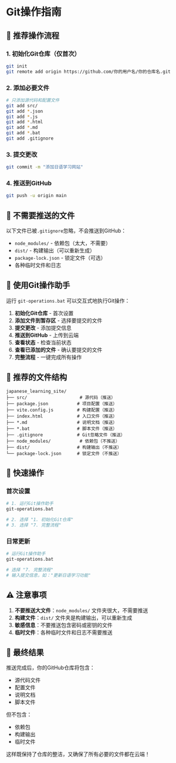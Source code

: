 # Git操作指南

## 🎯 推荐操作流程

### 1. 初始化Git仓库（仅首次）
```bash
git init
git remote add origin https://github.com/你的用户名/你的仓库名.git
```

### 2. 添加必要文件
```bash
# 只添加源代码和配置文件
git add src/
git add *.json
git add *.js
git add *.html
git add *.md
git add *.bat
git add .gitignore
```

### 3. 提交更改
```bash
git commit -m "添加日语学习网站"
```

### 4. 推送到GitHub
```bash
git push -u origin main
```

## 🚫 不需要推送的文件

以下文件已被`.gitignore`忽略，不会推送到GitHub：

- `node_modules/` - 依赖包（太大，不需要）
- `dist/` - 构建输出（可以重新生成）
- `package-lock.json` - 锁定文件（可选）
- 各种临时文件和日志

## 🔧 使用Git操作助手

运行 `git-operations.bat` 可以交互式地执行Git操作：

1. **初始化Git仓库** - 首次设置
2. **添加文件到暂存区** - 选择要提交的文件
3. **提交更改** - 添加提交信息
4. **推送到GitHub** - 上传到云端
5. **查看状态** - 检查当前状态
6. **查看已添加的文件** - 确认要提交的文件
7. **完整流程** - 一键完成所有操作

## 📁 推荐的文件结构

```
japanese_learning_site/
├── src/                    # 源代码（推送）
├── package.json           # 项目配置（推送）
├── vite.config.js         # 构建配置（推送）
├── index.html             # 入口文件（推送）
├── *.md                   # 说明文档（推送）
├── *.bat                  # 脚本文件（推送）
├── .gitignore             # Git忽略文件（推送）
├── node_modules/           # 依赖包（不推送）
├── dist/                  # 构建输出（不推送）
└── package-lock.json      # 锁定文件（不推送）
```

## 🚀 快速操作

### 首次设置
```bash
# 1. 运行Git操作助手
git-operations.bat

# 2. 选择 "1. 初始化Git仓库"
# 3. 选择 "7. 完整流程"
```

### 日常更新
```bash
# 运行Git操作助手
git-operations.bat

# 选择 "7. 完整流程"
# 输入提交信息，如："更新日语学习功能"
```

## ⚠️ 注意事项

1. **不要推送大文件**：`node_modules/` 文件夹很大，不需要推送
2. **构建文件**：`dist/` 文件夹是构建输出，可以重新生成
3. **敏感信息**：不要推送包含密码或密钥的文件
4. **临时文件**：各种临时文件和日志不需要推送

## 🎯 最终结果

推送完成后，你的GitHub仓库将包含：
- 源代码文件
- 配置文件
- 说明文档
- 脚本文件

但不包含：
- 依赖包
- 构建输出
- 临时文件

这样既保持了仓库的整洁，又确保了所有必要的文件都在云端！
